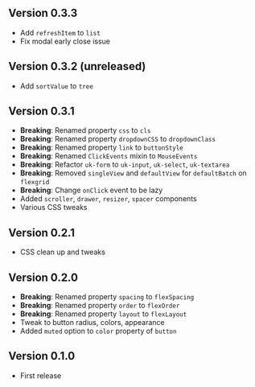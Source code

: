 Version 0.3.3
-----------
- Add `refreshItem` to `list`
- Fix modal early close issue

Version 0.3.2 (unreleased)
-----------
- Add `sortValue` to `tree`

Version 0.3.1
-----------
- **Breaking**: Renamed property `css` to `cls`
- **Breaking**: Renamed property `dropdownCSS` to `dropdownClass`
- **Breaking**: Renamed property `link` to `buttonStyle`
- **Breaking**: Renamed `ClickEvents` mixin to `MouseEvents`
- **Breaking**: Refactor `uk-form` to `uk-input`, `uk-select`, `uk-textarea`
- **Breaking**: Removed `singleView` and `defaultView` for `defaultBatch` on `flexgrid`
- **Breaking**: Change `onClick` event to be lazy
- Added `scroller`, `drawer`, `resizer`, `spacer` components
- Various CSS tweaks

Version 0.2.1
-----------
- CSS clean up and tweaks

Version 0.2.0
-----------
- **Breaking**: Renamed property `spacing` to `flexSpacing`
- **Breaking**: Renamed property `order` to `flexOrder`
- **Breaking**: Renamed property `layout` to `flexLayout`
- Tweak to button radius, colors, appearance
- Added `muted` option to `color` property of `button`

Version 0.1.0
-----------
- First release
